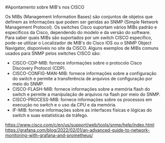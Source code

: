 #Apontamento sobre MIB's nos CISCO

Os MIBs (Management Information Bases) são conjuntos de objetos que definem as informações que podem 
ser geridas ao SNMP (Simple Network Management Protocol). Os switches Cisco suportam vários MIBs padrão 
e específicos da Cisco, dependendo do modelo e da versão do software. Para saber quais MIBs são suportados
por um switch CISCO específico, pode-se utilizar o Localizador de MIB's do Cisco IOS ou o SNMP Object Navigator, 
disponíveis no site da CISCO. Alguns exemplos de MIBs comuns usados para SNMP pelos switches CISCO são:
- CISCO-CDP-MIB: fornece informações sobre o protocolo Cisco Discovery Protocol (CDP). 
- CISCO-CONFIG-MAN-MIB: fornece informações sobre a configuração do switch e permite a transferência de arquivos 
de configuração por meio do SNMP.
- CISCO-FLASH-MIB: fornece informações sobre a memória flash do switch e permite a manipulação de arquivos na 
flash por meio do SNMP.
- CISCO-PROCESS-MIB: fornece informações sobre os processos em execução no switch e o uso da CPU e da memória.
- IF-MIB: fornece informações sobre as interfaces físicas e lógicas do switch e suas estatísticas de tráfego.

https://www.cisco.com/c/en/us/support/web/tools/snmp/help/index.html
https://grafana.com/blog/2022/02/01/an-advanced-guide-to-network-monitoring-with-grafana-and-prometheus/
